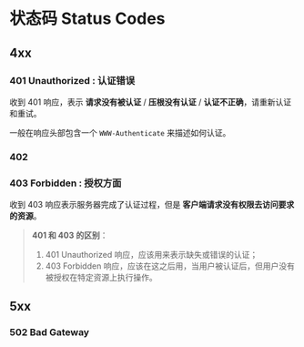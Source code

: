 # 状态码 Status Codes

## 4xx

### 401 Unauthorized : 认证错误

收到 401 响应，表示 **请求没有被认证** / **压根没有认证** / **认证不正确**，请重新认证和重试。

一般在响应头部包含一个 `WWW-Authenticate` 来描述如何认证。

### 402 

### 403 Forbidden : 授权方面

收到 403 响应表示服务器完成了认证过程，但是 **客户端请求没有权限去访问要求的资源**。

> **401 和 403 的区别**：
> 1. 401 Unauthorized 响应，应该用来表示缺失或错误的认证；
> 2. 403 Forbidden 响应，应该在这之后用，当用户被认证后，但用户没有被授权在特定资源上执行操作。

## 5xx

### 502 Bad Gateway


